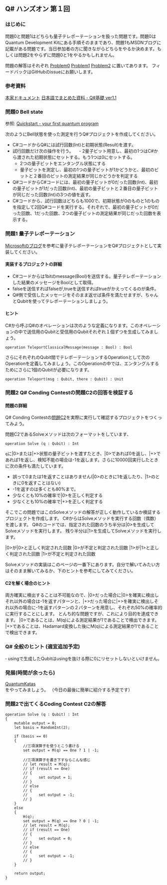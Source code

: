 ## Q# ハンズオン 第１回

### はじめに

問題0と問題1はどちらも量子テレポーテーションを扱った問題です。問題0はQuantum Development Kitにある手順そのままであり、問題1もMSDNブログに記載がある問題です。当日参加者の方に聞きながらどちらをやるか決めます。もしくは問題2をやらずに問題0と1をやるかもしれません。

問題の解答はそれぞれ [Problem0](./Problem0) [Problem1](./Problem1) [Problem2](./Problem2) に置いてあります。
フィードバックはGitHubのissueにお願いします。

### 参考資料

[本家ドキュメント](https://docs.microsoft.com/en-us/quantum/techniques/?view=qsharp-preview)
[日本語でまとめた資料 - Q#基礎 ver1.1](https://www.slideshare.net/tanakata/q-ver11)

### 問題0 Bell state

参照: [Quickstart - your first quantum program](https://docs.microsoft.com/ja-jp/quantum/quickstart?view=qsharp-preview&tabs=tabid-vscode)

次のようにBell状態を使った測定を行うQ#プロジェクトを作成してください。

- C#コードからQ#には試行回数(Int)と初期状態(Result)を渡す。
- 試行回数だけ次の操作を行う。
　- 2量子ビット用意し、最初の1つはC#から渡された初期状態にセットする。もう1つは0にセットする。
  - 2つの量子ビットをエンタングル状態にする
  - 量子ビットを測定し、最初の1つの量子ビットが1かどうかと、最初のビットと２番目のビットの測定結果が同じかどうかを判定する
- Q#コードからC#コードには、最初の量子ビットが0だった回数(Int)、最初の量子ビットが1だった回数(Int)、最初の量子ビットと２番目の量子ビットが同じだった回数(Int)の3つの値を返す。
- C#コードから、試行回数はどちらも1000で、初期状態が0のものと1のものを指定して2回Q#コードを実行する。それぞれで、最初の量子ビットが0だった回数、1だった回数、2つの量子ビットの測定結果が同じだった回数を表示する。


### 問題1 量子テレポーテーション

[Microsoftのブログ](https://blogs.msdn.microsoft.com/uk_faculty_connection/2018/02/27/quantum-teleportation-in-q)を参考に量子テレポーテーションをQ#プロジェクトとして実装してください。

#### 実装するプロジェクトの詳細

- C#コードからは1bitのmessage(Bool)を送信する。量子テレポーテーションした結果のメッセージをBoolとして取得。
- falseを送信すればfalseが,trueを送信すればtrueがかえってくるのが条件。
- Q#側で受信したメッセージをそのまま返せば条件を満たせますが、ちゃんとQubitを使ってテレポーテーションしましょう。

#### ヒント

C#から呼ぶQ#のオペレーションは次のような定義になります。このオペレーションの中で送信用のQubitと受信用のQubitそれぞれ１個ずつを生成してみましょう。

```
operation TeleportClassicalMessage(message : Bool) : Bool 
```

さらにそれぞれのQubit間でテレポーテーションするOperationとして次のOperationを定義してみましょう。このOperationの中では、エンタングルするためにさらに1個のQubitが必要になります。

```
operation Teleport(msg : Qubit, there : Qubit) : Unit
```

### 問題2 Q# Conding Contestの問題C2の回答を検証する

#### 問題の詳細

Q# Conding Contestの[問題C2](https://codeforces.com/contest/1002/problem/C2)を実際に実行して確認するプロジェクトをつくってみよう。

問題C2であるSolveメソッドは次のフォーマットをしています、

```
operation Solve (q : Qubit) : Int
```

`q`に|0>または|+>状態の量子ビットを渡すたとき、|0>であれば0を返し、|+>であれば1を返し、検知不能の場合は-1を返します。さらに10000回実行したときに次の条件も満たしています。

- 誤って0または1を返すことはありません(|0>のときに1を返したり、|1>のときに0を返すことはない)
- -1を返すのは多くとも80%まで。
- 少なくとも10%の確率で|0>を正しく判定する
- 少なくとも10%の確率で|+>を正しく判定する

そこでこの問題ではこのSolveメソッドの解答が正しく動作しているか検証するプロジェクトを作成します。
C#からはSolveメソッドを実行する回数（偶数）を渡します。
Q#のコードでは、指定された回数のうち半分は|0>を生成してSolveメソッドを実行します。
残り半分は|1>を生成してSolveメソッドを実行します。

|0>が|0>と正しく判定された回数
|0>が不定と判定された回数
|1>が|1>と正しく判定された回数
|1>が不定と判定された回数

Solveメソッドの実装はこのページの一番下にあります。自分で解いてみたい方はそのまま解いてみるか、下のヒントを参考にしてみてください。


#### C2を解く場合のヒント

両方確実に検出することは不可能なので、|0>だった場合に|0>を確実に検出しそれ以外の場合は-1を返すパターンと、|+>だった場合に|+>を確実に検出しそれ以外の場合に-1を返すパターンの２パターンを用意し、それぞれ50%の確率的に実行することにします。
とんち的な問題ですが、これにより目的を達成できます。
|0>であることは、M(q)による測定結果が1であることで検出できます。
|+>であることは、Hadamard変換した後にM(q)による測定結果が1であることで検出できます。

### Q# 全般のヒント (適宜追加予定)

‐ usingで生成したQubitはusingを抜ける際に0にリセットしないといけません。

### 発展(時間が余ったら)

[QuantumKatas](https://github.com/Microsoft/QuantumKatas)をやってみましょう。
（今日の最後に簡単に紹介する予定です）


### 問題2で出てくるCoding Contest C2の解答

```
operation Solve (q : Qubit) : Int 
{
    mutable output = 0;
    let basis = RandomInt(2);
    
    if (basis == 0) 
    {
        //三項演算子を使うとこう書ける
        set output = M(q) == One ? 1 | -1;

        //三項演算子を書き下すならこんな感じ
        // let result = M(q);
        // if (result == One) 
        // {
        //     set output = 1;
        // }
        // else 
        // {
        //     set output = -1;
        // }
    }
    else 
    {
        H(q);
        set output = M(q) == One ? 0 | -1;
        // let result = M(q);
        // if (result == One)
        // {
        //     set output = 0;
        // }
        // else 
        // {
        //     set output = -1;
        // }
    }
    
    return output;
}
```